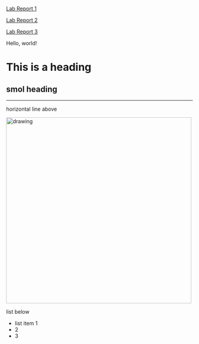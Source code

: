 [Lab Report 1](lab-report-1-week-2.md)

[Lab Report 2](lab-report-2-week-4.md)

[Lab Report 3](lab-report-3-week-6.md)

Hello, world!

# This is a heading

## smol heading

---

horizontal line above

<!--- ![Image](https://cdn.discordapp.com/attachments/334890305364951042/931331387456364564/719D2979-8EF5-48B2-B469-CE25916CB174_1_105_c.jpeg) --->

<img src="https://cdn.discordapp.com/attachments/334890305364951042/931331387456364564/719D2979-8EF5-48B2-B469-CE25916CB174_1_105_c.jpeg" alt="drawing" height="500"/>

list below

* list item 1
* 2
* 3

